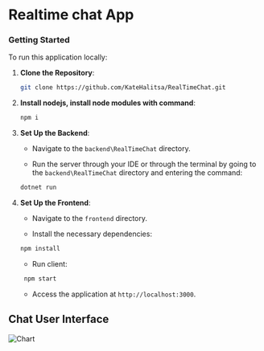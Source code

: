 # Realtime chat App
### Getting Started

To run this application locally:

1. **Clone the Repository**:

   ```bash
   git clone https://github.com/KateHalitsa/RealTimeChat.git
   ```
2. **Install nodejs, install node modules with command**:

    ```bash
    npm i
    ```
3. **Set Up the Backend**:

   * Navigate to the `backend\RealTimeChat` directory.

   * Run the server through your IDE or through the terminal by going to the `backend\RealTimeChat` directory and entering the command:
     
   ```bash
   dotnet run
   ```
4. **Set Up the Frontend**:

   * Navigate to the `frontend` directory.

   * Install the necessary dependencies:

   ```bash
   npm install
   ```

   * Run client:

   ```bash
    npm start
    ```

   * Access the application at `http://localhost:3000`.
   
  ## Chat User Interface

  ![Chart](image/Chart.png)
